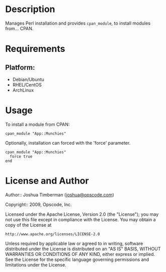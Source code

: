 Description
===========

Manages Perl installation and provides `cpan_module`, to install modules 
from... CPAN.

Requirements
============

## Platform:

* Debian/Ubuntu
* RHEL/CentOS
* ArchLinux

Usage
=====

To install a module from CPAN:

    cpan_module "App::Munchies"

Optionally, installation can forced with the 'force' parameter.

    cpan_module "App::Munchies"
      force true
    end

License and Author
==================

Author:: Joshua Timberman (<joshua@opscode.com>)

Copyright:: 2009, Opscode, Inc.

Licensed under the Apache License, Version 2.0 (the "License");
you may not use this file except in compliance with the License.
You may obtain a copy of the License at

    http://www.apache.org/licenses/LICENSE-2.0

Unless required by applicable law or agreed to in writing, software
distributed under the License is distributed on an "AS IS" BASIS,
WITHOUT WARRANTIES OR CONDITIONS OF ANY KIND, either express or implied.
See the License for the specific language governing permissions and
limitations under the License.
